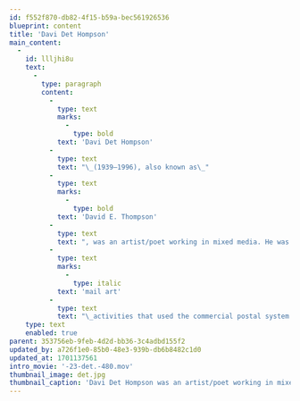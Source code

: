 ```yaml
---
id: f552f870-db82-4f15-b59a-bec561926536
blueprint: content
title: 'Davi Det Hompson'
main_content:
  -
    id: llljhi8u
    text:
      -
        type: paragraph
        content:
          -
            type: text
            marks:
              -
                type: bold
            text: 'Davi Det Hompson'
          -
            type: text
            text: "\_(1939–1996), also known as\_"
          -
            type: text
            marks:
              -
                type: bold
            text: 'David E. Thompson'
          -
            type: text
            text: ", was an artist/poet working in mixed media. He was active contributor to Fluxus and similar international\_"
          -
            type: text
            marks:
              -
                type: italic
            text: 'mail art'
          -
            type: text
            text: "\_activities that used the commercial postal system. David’s works are especially known for their contribution to concrete poetry, bookworks, and performance events. After David graduated with his MFA in design from Indiana University (1966), he settled in Indianapolis, IN. Soon after Tom started to teach at Indiana University the two met which led to a lasting friendship and many collaborations. In 1970 he moved with his wife Nancy from Indiana to Richmond, VA. There he became affiliated with the Virginia Commonwealth University School of the Art and taught parttime. He has contributed to numerous galleries and was exhibited internationally.\_"
    type: text
    enabled: true
parent: 353756eb-9feb-4d2d-bb36-3c4adbd155f2
updated_by: a726f1e0-85b0-48e3-939b-db6b8482c1d0
updated_at: 1701137561
intro_movie: '-23-det.-480.mov'
thumbnail_image: det.jpg
thumbnail_caption: 'Davi Det Hompson was an artist/poet working in mixed media. He was active contributor to Fluxus and similar international mail art activities that used the commercial postal system. David’s works are especially known for their contribution to concrete poetry, bookworks, and performance events.'
---
```

